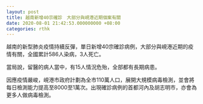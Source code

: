 ```yaml
---
layout: post
title: 越南新增40宗確診　大部分與峴港近期個案有關
date: 2020-08-01 21:42:53.000000000 +08:00
categories: rthk
---
```


越南的新型肺炎疫情持續反彈，單日新增40宗確診病例，大部分與峴港近期的疫情有關，全國累計586人染病，3人死亡。

當局說，留醫的病人當中，有15人情況危殆，全部都有長期病患。

因應疫情嚴峻，峴港市政府計劃為全市110萬人口，展開大規模病毒檢測，並會將每日檢測能力提高至8000至1萬次。出現確診病例的首都河內及胡志明市，亦會為更多人做病毒檢測。
